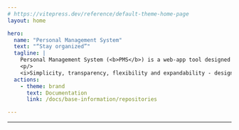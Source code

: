 ```yaml
---
# https://vitepress.dev/reference/default-theme-home-page
layout: home

hero:
  name: "Personal Management System"
  text: "“Stay organized”"
  tagline: |
    Personal Management System (<b>PMS</b>) is a web-app tool designed to organize the essentials of everyday life, everything from a simple to-do list, and notes up to payments, and schedules. No more thinking about unhandled pending issues, no more sticky notes on the desk, or tones of files randomly tossed between folders.
    <p/>
    <i>Simplicity, transparency, flexibility and expandability - designed for personal use.</i>
  actions:
    - theme: brand
      text: Documentation
      link: /docs/base-information/repositories

---
```


<script setup>
import Carousel from './components/index/Carousel.vue';
import InfoCard from './components/index/InfoCard.vue';
</script>

<Carousel />

<hr />

<InfoCard image-url="./assets/index/questions.png">
    <template #header>
        Easy to Use
    </template>
    <template #description>
        Intuitive and user-friendly. PMS has been designed to be clear and handy so that everything is organized and divided into the proper categories and subsections.
    </template>
</InfoCard>

<InfoCard :reverse="true" image-url="./assets/index/sitting.png">
    <template #header>
        Freedom of mind
    </template>
    <template #description>
        Intuitive and user-friendly. PMS has been designed to be clear and handy so that everything is organized and divided into the proper categories and subsections.
    </template>
</InfoCard>
